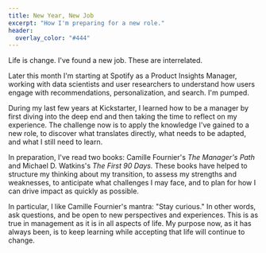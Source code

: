 ```yaml
---
title: New Year, New Job
excerpt: "How I'm preparing for a new role."
header:
  overlay_color: "#444"
---
```


Life is change. I've found a new job. These are interrelated.

Later this month I'm starting at Spotify as a Product Insights Manager, working with data scientists and user researchers to understand how users engage with recommendations, personalization, and search. I'm pumped.

During my last few years at Kickstarter, I learned how to be a manager by first diving into the deep end and then taking the time to reflect on my experience. The challenge now is to apply the knowledge I've gained to a new role, to discover what translates directly, what needs to be adapted, and what I still need to learn.

In preparation, I've read two books: Camille Fournier's *The Manager's Path* and Michael D. Watkins's *The First 90 Days.* These books have helped to structure my thinking about my transition, to assess my strengths and weaknesses, to anticipate what challenges I may face, and to plan for how I can drive impact as quickly as possible.

In particular, I like Camille Fournier's mantra: "Stay curious." In other words, ask questions, and be open to new perspectives and experiences. This is as true in management as it is in all aspects of life. My purpose now, as it has always been, is to keep learning while accepting that life will continue to change.
